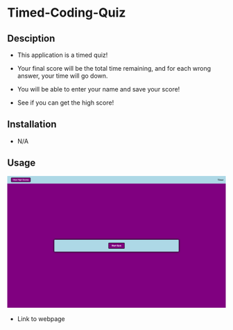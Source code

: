 # Timed-Coding-Quiz

## Desciption

- This application is a timed quiz!

- Your final score will be the total time remaining, and for each wrong answer, your time will go down.

- You will be able to enter your name and save your score!

- See if you can get the high score!

## Installation

- N/A

## Usage

![screenshot of website](./assets/finished-quiz.png)

- Link to webpage
